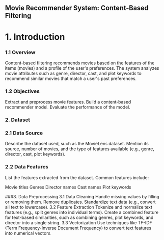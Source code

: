 ## Movie Recommender System: Content-Based Filtering
# 1. Introduction
### 1.1 Overview
Content-based filtering recommends movies based on the features of the items (movies) and a profile of the user's preferences. The system analyzes movie attributes such as genre, director, cast, and plot keywords to recommend similar movies that match a user's past preferences.

### 1.2 Objectives
Extract and preprocess movie features.
Build a content-based recommender model.
Evaluate the performance of the model.

### 2. Dataset
### 2.1 Data Source
Describe the dataset used, such as the MovieLens dataset. Mention its source, number of movies, and the type of features available (e.g., genre, director, cast, plot keywords).

### 2.2 Data Features
List the features extracted from the dataset. Common features include:

Movie titles
Genres
Director names
Cast names
Plot keywords

###3. Data Preprocessing
3.1 Data Cleaning
Handle missing values by filling or removing them.
Remove duplicates.
Standardize text data (e.g., convert all text to lowercase).
3.2 Feature Extraction
Tokenize and normalize text features (e.g., split genres into individual terms).
Create a combined feature for text-based similarities, such as combining genres, plot keywords, and director into a single string.
3.3 Vectorization
Use techniques like TF-IDF (Term Frequency-Inverse Document Frequency) to convert text features into numerical vectors.
